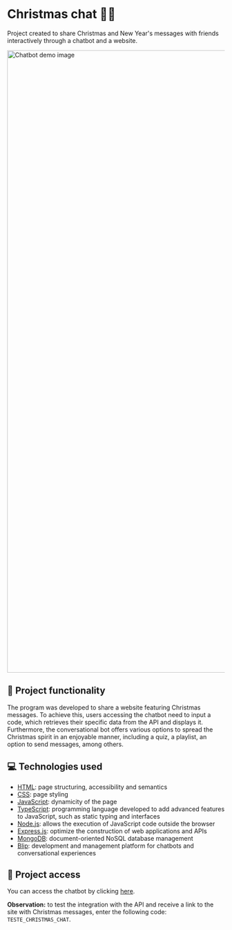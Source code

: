 # Christmas chat 🤖🎄
Project created to share Christmas and New Year's messages with friends interactively through a chatbot and a website.

<img width="1440" alt="Chatbot demo image" src="https://github.com/ArturColen/ChristmasChat/assets/96635074/080a1c76-0275-4834-a3ad-afa1c220f698">

## 🔨 Project functionality
The program was developed to share a website featuring Christmas messages. To achieve this, users accessing the chatbot need to input a code, which retrieves their specific data from the API and displays it. Furthermore, the conversational bot offers various options to spread the Christmas spirit in an enjoyable manner, including a quiz, a playlist, an option to send messages, among others.

## 💻 Technologies used
* [HTML](https://developer.mozilla.org/pt-BR/docs/Web/HTML): page structuring, accessibility and semantics
* [CSS](https://developer.mozilla.org/pt-BR/docs/Web/CSS): page styling
* [JavaScript](https://developer.mozilla.org/pt-BR/docs/Web/JavaScript): dynamicity of the page
* [TypeScript](https://www.typescriptlang.org/pt/docs/): programming language developed to add advanced features to JavaScript, such as static typing and interfaces
* [Node.js](https://nodejs.org/en/docs): allows the execution of JavaScript code outside the browser
* [Express.js](https://expressjs.com/pt-br/): optimize the construction of web applications and APIs
* [MongoDB](https://www.mongodb.com/docs/): document-oriented NoSQL database management
* [Blip](https://docs.blip.ai/): development and management platform for chatbots and conversational experiences

## 📁 Project access
You can access the chatbot by clicking [here](https://artur-bomtempo-colen-4htrp.chat.blip.ai/?appKey=bmF0YWxpbmE6NzJiZGE3MDYtMmY3ZS00Y2NmLWFlMzItNzQ2NTBlMDZlOGNh).

**Observation:** to test the integration with the API and receive a link to the site with Christmas messages, enter the following code: `TESTE_CHRISTMAS_CHAT`.
